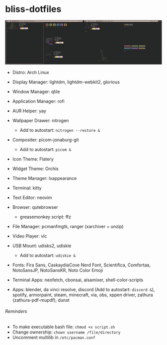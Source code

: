# bliss-dotfiles

![alt text](https://github.com/Chiivo/bliss-dotfiles/blob/main/dualscreen.png?raw=true)

- Distro: Arch Linux

- Display Manager: lightdm, lightdm-webkit2, glorious

- Window Manager: qtile

- Application Manager: rofi

- AUR Helper: yay

- Wallpaper Drawer: nitrogen
	- Add to autostart: `nitrogen --restore &`

- Compositer: picom-jonaburg-git
	- Add to autostart: `picom &`

- Icon Theme: Flatery

- Widget Theme: Orchis

- Theme Manager: lxappearance

- Terminal: kitty

- Text Editor: neovim

- Browser: qutebrowser
	- greasemonkey script: ffz
  
- File Manager: pcmanfmgtk, ranger (xarchiver + unzip)

- Video Player: vlc

- USB Mount: udisks2, udiskie
	- Add to autostart: `udiskie &`

- Fonts: Fira Sans, CaskaydiaCove Nerd Font, Scientifica, Comfortaa, NotoSansJP, NotoSansKR, Noto Color Emoji

- Terminal Apps: neofetch, cbonsai, alsamixer, shell-color-scripts

- Apps: blender, da vinci resolve, discord (Add to autostart: `discord &`), spotify, armorpaint, steam, minecraft, via, obs, xppen driver, zathura (zathura-pdf-mupdf), dunst

###### Reminders
- To make executable bash file: `chmod +x script.sh`
- Change ownership: `chown username /file/directory`
- Uncomment multilib in `/etc/pacman.conf`
